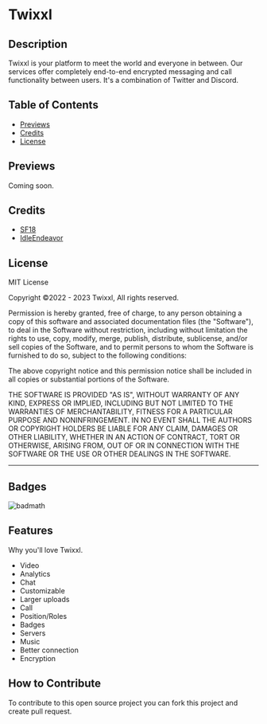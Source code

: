# Twixxl

## Description
Twixxl is your platform to meet the world and everyone in between. Our services offer completely end-to-end encrypted messaging and call functionality between users. It's a combination of Twitter and Discord.

## Table of Contents

- [Previews](#previews)
- [Credits](#credits)
- [License](#license)

## Previews
Coming soon.

## Credits
- [SF18](https://github.com/SF0018)
- [IdleEndeavor](https://github.com/IdleEndeavor)

## License

MIT License

Copyright ©2022 - 2023 Twixxl, All rights reserved.

Permission is hereby granted, free of charge, to any person obtaining a copy
of this software and associated documentation files (the "Software"), to deal
in the Software without restriction, including without limitation the rights
to use, copy, modify, merge, publish, distribute, sublicense, and/or sell
copies of the Software, and to permit persons to whom the Software is
furnished to do so, subject to the following conditions:

The above copyright notice and this permission notice shall be included in all
copies or substantial portions of the Software.

THE SOFTWARE IS PROVIDED "AS IS", WITHOUT WARRANTY OF ANY KIND, EXPRESS OR
IMPLIED, INCLUDING BUT NOT LIMITED TO THE WARRANTIES OF MERCHANTABILITY,
FITNESS FOR A PARTICULAR PURPOSE AND NONINFRINGEMENT. IN NO EVENT SHALL THE
AUTHORS OR COPYRIGHT HOLDERS BE LIABLE FOR ANY CLAIM, DAMAGES OR OTHER
LIABILITY, WHETHER IN AN ACTION OF CONTRACT, TORT OR OTHERWISE, ARISING FROM,
OUT OF OR IN CONNECTION WITH THE SOFTWARE OR THE USE OR OTHER DEALINGS IN THE
SOFTWARE.

---

## Badges

![badmath](https://img.shields.io/github/languages/top/lernantino/badmath)

## Features

Why you'll love Twixxl.
- Video
- Analytics
- Chat
- Customizable
- Larger uploads
- Call
- Position/Roles
- Badges
- Servers
- Music
- Better connection
- Encryption

## How to Contribute

To contribute to this open source project you can fork this project and create pull request.
